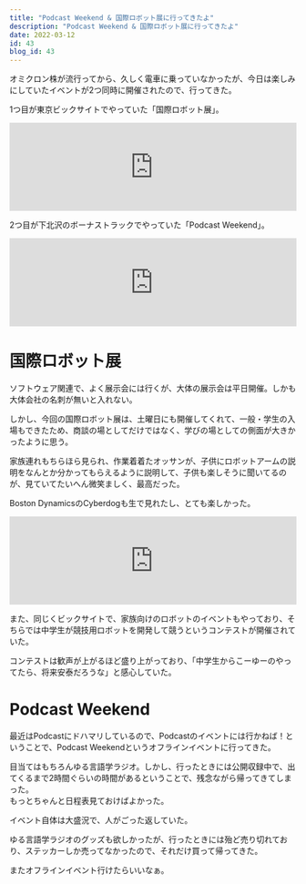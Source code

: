 ```yaml
---
title: "Podcast Weekend & 国際ロボット展に行ってきたよ"
description: "Podcast Weekend & 国際ロボット展に行ってきたよ"
date: 2022-03-12
id: 43
blog_id: 43
---
```


オミクロン株が流行ってから、久しく電車に乗っていなかったが、今日は楽しみにしていたイベントが2つ同時に開催されたので、行ってきた。

1つ目が東京ビックサイトでやっていた「国際ロボット展」。

<iframe 
  class="hatenablogcard" 
  style="width:100%;height:155px;max-width:680px;"
  src="https://hatenablog-parts.com/embed?url=https://biz.nikkan.co.jp/eve/irex/" 
  width="300" height="150" frameborder="0" scrolling="no">
</iframe>

2つ目が下北沢のボーナストラックでやっていた「Podcast Weekend」。

<iframe 
  class="hatenablogcard" 
  style="width:100%;height:155px;max-width:680px;"
  src="https://hatenablog-parts.com/embed?url=https://podcastweekend.jp/" 
  width="300" height="150" frameborder="0" scrolling="no">
</iframe>

# 国際ロボット展

ソフトウェア関連で、よく展示会には行くが、大体の展示会は平日開催。しかも大体会社の名刺が無いと入れない。

しかし、今回の国際ロボット展は、土曜日にも開催してくれて、一般・学生の入場もできたため、商談の場としてだけではなく、学びの場としての側面が大きかったように思う。

家族連れもちらほら見られ、作業着着たオッサンが、子供にロボットアームの説明をなんとか分かってもらえるように説明して、子供も楽しそうに聞いてるのが、見ていてたいへん微笑ましく、最高だった。

Boston DynamicsのCyberdogも生で見れたし、とても楽しかった。

<iframe 
  class="hatenablogcard" 
  style="width:100%;height:155px;max-width:680px;"
  src="https://hatenablog-parts.com/embed?url=https://www.facebook.com/100006506385005/videos/686612549198782/" 
  width="300" height="150" frameborder="0" scrolling="no">
</iframe>

また、同じくビックサイトで、家族向けのロボットのイベントもやっており、そちらでは中学生が競技用ロボットを開発して競うというコンテストが開催されていた。

コンテストは歓声が上がるほど盛り上がっており、「中学生からこーゆーのやってたら、将来安泰だろうな」と感心していた。

# Podcast Weekend

最近はPodcastにドハマリしているので、Podcastのイベントには行かねば！ということで、Podcast Weekendというオフラインイベントに行ってきた。

目当てはもちろんゆる言語学ラジオ。しかし、行ったときには公開収録中で、出てくるまで2時間ぐらいの時間があるということで、残念ながら帰ってきてしまった。  
もっとちゃんと日程表見ておけばよかった。

イベント自体は大盛況で、人がごった返していた。

ゆる言語学ラジオのグッズも欲しかったが、行ったときには殆ど売り切れており、ステッカーしか売ってなかったので、それだけ買って帰ってきた。

またオフラインイベント行けたらいいなぁ。